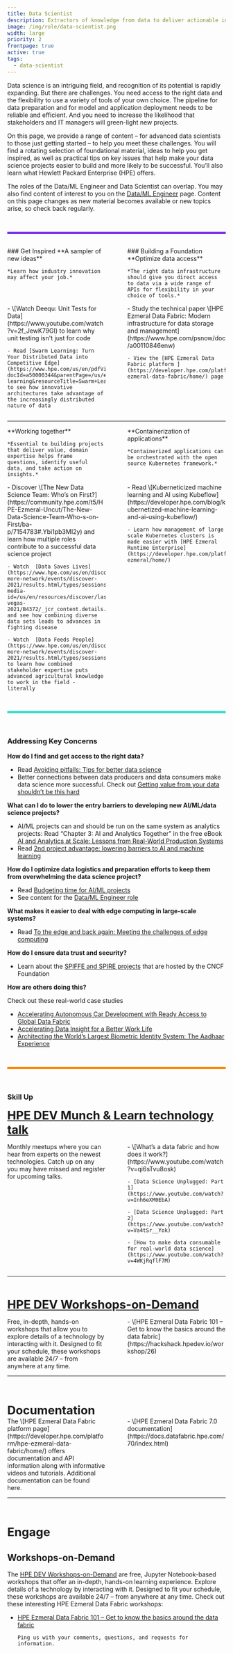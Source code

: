 ```yaml
---
title: Data Scientist
description: Extractors of knowledge from data to deliver actionable insights
image: /img/role/data-scientist.png
width: large
priority: 2
frontpage: true
active: true
tags:
  - data-scientist
---
```

<style>
.row {
  display: grid;
	grid-template-columns: 1fr 1fr;
  column-gap: 50px;
}
</style>

Data science is an intriguing field, and recognition of its potential is rapidly expanding. But there are challenges. You need access to the right data and the flexibility to use a variety of tools of your own choice. The pipeline for data preparation and for model and application deployment needs to be reliable and efficient. And you need to increase the likelihood that stakeholders and IT managers will green-light new projects.

On this page, we provide a range of content – for advanced data scientists to those just getting started – to help you meet these challenges. You will find a rotating selection of foundational material, ideas to help you get inspired, as well as practical tips on key issues that help make your data science projects easier to build and more likely to be successful. You’ll also learn what Hewlett Packard Enterprise (HPE) offers. 

The roles of the Data/ML Engineer and Data Scientist can overlap. You may also find content of interest to you on the [Data/ML Engineer](/role/data-ml-engineer/home/) page. Content on this page changes as new material becomes available or new topics arise, so check back regularly.

<br>
<hr style="background: #7630EA; height: 5px; border: none">
<br>

<div class="row">
  <div class="column">
    ### Get Inspired
    **A sampler of new ideas**

```
*Learn how industry innovation may affect your job.*
```

  </div>
  <div class="column">
    ### Building a Foundation 
    **Optimize data access**

```
*The right data infrastructure should give you direct access to data via a wide range of APIs for flexibility in your choice of tools.*
```

  </div>
</div>

<div class="row">
  <div class="column">
    - \[Watch Deequ: Unit Tests for Data](https://www.youtube.com/watch?v=2f_JewK79GI) to learn why unit testing isn't just for code

```
- Read [Swarm Learning: Turn Your Distributed Data into Competitive Edge](https://www.hpe.com/us/en/pdfViewer.html?docId=a50000344&parentPage=/us/en/products/compute/hpc/deep-learning&resourceTitle=Swarm+Learning:+Turn+Your+Distributed+Data+into+Competitive+Edge+technical+white+paper) to see how innovative architectures take advantage of the increasingly distributed nature of data
```

  </div>
  <div class="column">
    - Study the technical paper \[HPE Ezmeral Data Fabric: Modern infrastructure for data storage and management](https://www.hpe.com/psnow/doc/a00110846enw)

```
- View the [HPE Ezmeral Data Fabric platform ](https://developer.hpe.com/platform/hpe-ezmeral-data-fabric/home/) page
```

  </div>
</div>

- - -

<div class="row">
  <div class="column">
    **Working together**

```
*Essential to building projects that deliver value, domain expertise helps frame questions, identify useful data, and take action on insights.*
```

  </div>
  <div class="column">
    **Containerization of applications**

```
*Containerized applications can be orchestrated with the open source Kubernetes framework.*
```

  </div>
</div>

<div class="row">
  <div class="column">
    - Discover \[The New Data Science Team: Who’s on First?](https://community.hpe.com/t5/HPE-Ezmeral-Uncut/The-New-Data-Science-Team-Who-s-on-First/ba-p/7154783#.Ybi1pb3MI2y) and learn how multiple roles contribute to a successful data science project

```
- Watch  [Data Saves Lives](https://www.hpe.com/us/en/discover-more-network/events/discover-2021/results.html/types/sessions/search/b4372?media-id=/us/en/resources/discover/las-vegas-2021/B4372/_jcr_content.details.json) and see how combining diverse data sets leads to advances in fighting disease

- Watch  [Data Feeds People](https://www.hpe.com/us/en/discover-more-network/events/discover-2021/results.html/types/sessions/search/b4373) to learn how combined stakeholder expertise puts advanced agricultural knowledge to work in the field - literally
```

  </div>
  <div class="column">
    - Read \[Kuberneticized machine learning and AI using Kubeflow](https://developer.hpe.com/blog/kubernetized-machine-learning-and-ai-using-kubeflow/)

```
- Learn how management of large scale Kubernetes clusters is made easier with [HPE Ezmeral Runtime Enterprise](https://developer.hpe.com/platform/hpe-ezmeral/home/)
```

  </div>
</div>

<br>
<hr style="background: #33DAC8; height: 5px; border: none">
<br>

### Addressing Key Concerns

**How do I find and get access to the right data?**

* Read [Avoiding pitfalls: Tips for better data science](https://community.hpe.com/t5/HPE-Ezmeral-Uncut/Avoiding-pitfalls-Tips-for-better-data-science/ba-p/7144228)
* Better connections between data producers and data consumers make data science more successful. Check out [Getting value from your data shouldn’t be this hard](https://www.hpe.com/us/en/insights/articles/getting-value-from-your-data-shouldn-t-be-this-hard-2106.html)

**What can I do to lower the entry barriers to developing new AI/ML/data science projects?**

* AI/ML projects can and should be run on the same system as analytics projects: Read “Chapter 3: AI and Analytics Together” in the free eBook [AI and Analytics at Scale: Lessons from Real-World Production Systems](https://www.hpe.com/us/en/resources/software/ai-and-analytics-systems.html)
* Read [2nd project advantage: lowering barriers to AI and machine learning](https://community.hpe.com/t5/HPE-Ezmeral-Uncut/Second-project-advantage-Lowering-barriers-to-AI-and-machine/ba-p/7154034#.YZYX2elKhE4)

**How do I optimize data logistics and preparation efforts to keep them from overwhelming the data science project?**

* Read [Budgeting time for AI/ML projects](https://community.hpe.com/t5/HPE-Ezmeral-Uncut/Budgeting-time-for-AI-ML-projects/ba-p/7090807#.YZYZVelKhE4)
* See content for the [Data/ML Engineer role](/role/data-ml-engineer/home/)

**What makes it easier to deal with edge computing in large-scale systems?**

* Read [To the edge and back again: Meeting the challenges of edge computing](https://community.hpe.com/t5/HPE-Ezmeral-Uncut/To-the-edge-and-back-again-Meeting-the-challenges-of-edge/ba-p/7132609#.Ya5X3r3ML0o)

**How do I ensure data trust and security?**

* Learn about the [SPIFFE and SPIRE projects](https://developer.hpe.com/platform/spiffe-and-spire-projects/home/) that are hosted by the CNCF Foundation

**How are others doing this?**

Check out these real-world case studies

* [Accelerating Autonomous Car Development with Ready Access to Global Data Fabric](https://www.hpe.com/psnow/doc/a50003176enw?jumpid=in_lit-psnow-red)
* [Accelerating Data Insight for a Better Work Life](https://www.hpe.com/psnow/doc/a50003827enw)
* [Architecting the World’s Largest Biometric Identity System: The Aadhaar Experience](https://developer.hpe.com/blog/architecting-the-worlds-largest-biometric-identity-system-the-aadhaar-ex/)

<br>
<hr style="background: #FF8300; height: 5px; border: none">
<br>

### Skill Up

<a href="https://developer.hpe.com/campaign/munch-and-learn/" style="font-weight: 700; font-size: 27px">HPE DEV Munch & Learn technology talk</a>

<div class="row">
  <div class="column">
    Monthly meetups where you can hear from experts on the newest technologies. Catch up on any you may have missed and register for upcoming talks.

  </div>
  <div class="column">
    - \[What’s a data fabric and how does it work?](https://www.youtube.com/watch?v=qi6sTvu8osk)

```
- [Data Science Unplugged: Part 1](https://www.youtube.com/watch?v=Inh6eXM0EbA)

- [Data Science Unplugged: Part 2](https://www.youtube.com/watch?v=Va4tSr__Yok)

- [How to make data consumable for real-world data science](https://www.youtube.com/watch?v=4WKjRqflF7M)
```

  </div>
</div>

- - -

<br><br>
<a href="https://hackshack.hpedev.io/workshops" style="font-weight: 700; font-size: 27px">HPE DEV Workshops-on-Demand</a>

<div class="row">
  <div class="column">
    Free, in-depth, hands-on workshops that allow you to explore details of a technology by interacting with it. Designed to fit your schedule, these workshops are available 24/7 – from anywhere at any time.

  </div>
  <div class="column">
    - \[HPE Ezmeral Data Fabric 101 – Get to know the basics around the data fabric](https://hackshack.hpedev.io/workshop/26)

  </div>
</div>

- - -

<br><br>

<div style="font-weight: 700; font-size: 27px">Documentation</div>

<div class="row">
  <div class="column">    
    The \[HPE Ezmeral Data Fabric platform page](https://developer.hpe.com/platform/hpe-ezmeral-data-fabric/home/) offers documentation and API information along with informative videos and tutorials. Additional documentation can be found here.

  </div>
  <div class="column">
    - \[HPE Ezmeral Data Fabric 7.0 documentation](https://docs.datafabric.hpe.com/70/index.html)

  </div>
</div>

- - -

<br><br>

<div style="font-weight: 700; font-size: 27px">Engage</div>

## Workshops-on-Demand

The [HPE DEV Workshops-on-Demand](/hackshack/workshops) are free, Jupyter Notebook-based workshops that offer an in-depth, hands-on learning experience. Explore details of a technology by interacting with it. Designed to fit your schedule, these workshops are available 24/7 – from anywhere at any time. Check out these interesting HPE Ezmeral Data Fabric workshops:

* [HPE Ezmeral Data Fabric 101 – Get to know the basics around the data fabric](/hackshack/workshop/26)

  ```
  Ping us with your comments, questions, and requests for information.

   
  ```
